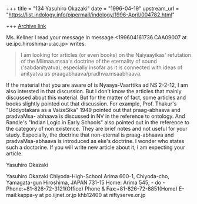 +++
title = "134 Yasuhiro Okazaki"
date = "1996-04-19"
upstream_url = "https://list.indology.info/pipermail/indology/1996-April/004782.html"

+++
[Archive link](https://list.indology.info/pipermail/indology/1996-April/004782.html)

Ms. Kellner
I read your message
In message <199604161736.CAA09007 at ue.ipc.hiroshima-u.ac.jp>  writes:
> I am looking for articles (or even books) on the Naiyaayikas' refutation of 
> the 
> Miimaa.msaa's doctrine of the eternality of sound  ('sabdanityatva),
> especially insofar as it is connected with ideas of anityatva as
> praagabhaava/pradhva.msaabhaava.

If the material that you are aware of is Nyaaya-Vaarttika ad NS 2-2-12,
I am also intersted in that discussion. But I don't know the articles that
mainly discussed about this material. But for the matter of fact, some articles
and books slightly pointed out that discussion. For example, Prof. Thakur's 
"Uddyotakara as a VaizeSika" 1949 pointed out that praag-abhaava and pradvaMsa-
abhaava is discussed in NV in the reference to ontology. And Randle's "Indian
Logic in Early Schools" also pointed out in the reference to the category of non
existence. They are brief notes and not useful for your study.
Especially, the doctrine that non-eternal is praag-abhaava and pradvaMsa-abhaava
is introduced as eke's doctrine. I wonder who states such a doctorine.
If you will write new article about it, I am expecting your article.

Yasuhiro Okazaki


Yasuhiro Okazaki
Chiyoda-High-School
Arima 600-1, Chiyoda-cho, Yamagata-gun
Hiroshima, JAPAN 731-15
Home: Arima 545, - do -
Phone:+81-826-72-3121(Office)
Phone & Fax:+81-826-72-8851(Home)
E-mail:kappa-y at po.iijnet.or.jp
       khb12400 at niftyserve.or.jp





